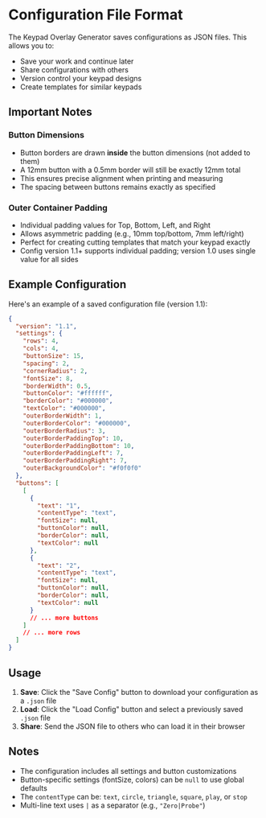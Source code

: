 # Configuration File Format

The Keypad Overlay Generator saves configurations as JSON files. This allows you to:
- Save your work and continue later
- Share configurations with others
- Version control your keypad designs
- Create templates for similar keypads

## Important Notes

### Button Dimensions
- Button borders are drawn **inside** the button dimensions (not added to them)
- A 12mm button with a 0.5mm border will still be exactly 12mm total
- This ensures precise alignment when printing and measuring
- The spacing between buttons remains exactly as specified

### Outer Container Padding
- Individual padding values for Top, Bottom, Left, and Right
- Allows asymmetric padding (e.g., 10mm top/bottom, 7mm left/right)
- Perfect for creating cutting templates that match your keypad exactly
- Config version 1.1+ supports individual padding; version 1.0 uses single value for all sides

## Example Configuration

Here's an example of a saved configuration file (version 1.1):

```json
{
  "version": "1.1",
  "settings": {
    "rows": 4,
    "cols": 4,
    "buttonSize": 15,
    "spacing": 2,
    "cornerRadius": 2,
    "fontSize": 8,
    "borderWidth": 0.5,
    "buttonColor": "#ffffff",
    "borderColor": "#000000",
    "textColor": "#000000",
    "outerBorderWidth": 1,
    "outerBorderColor": "#000000",
    "outerBorderRadius": 3,
    "outerBorderPaddingTop": 10,
    "outerBorderPaddingBottom": 10,
    "outerBorderPaddingLeft": 7,
    "outerBorderPaddingRight": 7,
    "outerBackgroundColor": "#f0f0f0"
  },
  "buttons": [
    [
      {
        "text": "1",
        "contentType": "text",
        "fontSize": null,
        "buttonColor": null,
        "borderColor": null,
        "textColor": null
      },
      {
        "text": "2",
        "contentType": "text",
        "fontSize": null,
        "buttonColor": null,
        "borderColor": null,
        "textColor": null
      }
      // ... more buttons
    ]
    // ... more rows
  ]
}
```

## Usage

1. **Save**: Click the "Save Config" button to download your configuration as a `.json` file
2. **Load**: Click the "Load Config" button and select a previously saved `.json` file
3. **Share**: Send the JSON file to others who can load it in their browser

## Notes

- The configuration includes all settings and button customizations
- Button-specific settings (fontSize, colors) can be `null` to use global defaults
- The `contentType` can be: `text`, `circle`, `triangle`, `square`, `play`, or `stop`
- Multi-line text uses `|` as a separator (e.g., `"Zero|Probe"`)
